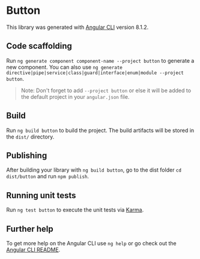 # Button

This library was generated with [Angular CLI](https://github.com/angular/angular-cli) version 8.1.2.

## Code scaffolding

Run `ng generate component component-name --project button` to generate a new component. You can also use `ng generate directive|pipe|service|class|guard|interface|enum|module --project button`.
> Note: Don't forget to add `--project button` or else it will be added to the default project in your `angular.json` file. 

## Build

Run `ng build button` to build the project. The build artifacts will be stored in the `dist/` directory.

## Publishing

After building your library with `ng build button`, go to the dist folder `cd dist/button` and run `npm publish`.

## Running unit tests

Run `ng test button` to execute the unit tests via [Karma](https://karma-runner.github.io).

## Further help

To get more help on the Angular CLI use `ng help` or go check out the [Angular CLI README](https://github.com/angular/angular-cli/blob/master/README.md).
